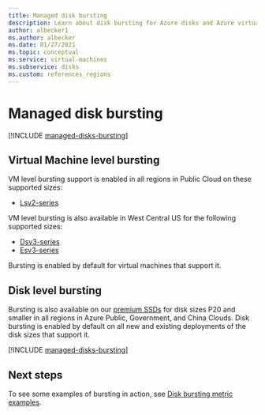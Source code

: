 ```yaml
---
title: Managed disk bursting
description: Learn about disk bursting for Azure disks and Azure virtual machines.
author: albecker1
ms.author: albecker
ms.date: 01/27/2021
ms.topic: conceptual
ms.service: virtual-machines
ms.subservice: disks
ms.custom: references_regions
---
```

# Managed disk bursting
[!INCLUDE [managed-disks-bursting](../../includes/managed-disks-bursting.md)]

## Virtual Machine level bursting
VM level bursting support is enabled in all regions in Public Cloud on these supported sizes: 
- [Lsv2-series](lsv2-series.md)

VM level bursting is also available in West Central US for the following supported sizes:
- [Dsv3-series](dv3-dsv3-series.md)
- [Esv3-series](ev3-esv3-series.md)

Bursting is enabled by default for virtual machines that support it.

## Disk level bursting
Bursting is also available on our [premium SSDs](disks-types.md#premium-ssd) for disk sizes P20 and smaller in all regions in Azure Public, Government, and China Clouds. Disk bursting is enabled by default on all new and existing deployments of the disk sizes that support it. 

[!INCLUDE [managed-disks-bursting](../../includes/managed-disks-bursting-2.md)]

## Next steps

To see some examples of bursting in action, see [Disk bursting metric examples](disks-metrics.md).